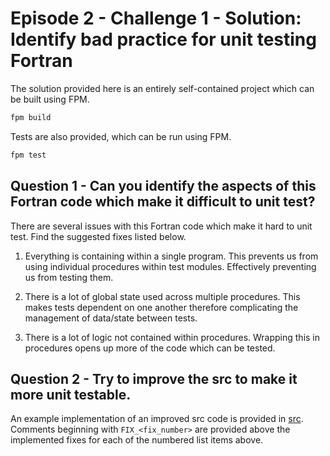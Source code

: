 # Episode 2 - Challenge 1 - Solution: Identify bad practice for unit testing Fortran

The solution provided here is an entirely self-contained project which can be built using FPM.

```bash
fpm build
```

Tests are also provided, which can be run using FPM.

```bash
fpm test
```

## Question 1 - Can you identify the aspects of this Fortran code which make it difficult to unit test?

There are several issues with this Fortran code which make it hard to unit test. Find the suggested fixes listed below.

1. Everything is containing within a single program. This prevents us from using individual procedures within test modules.
   Effectively preventing us from testing them.

2. There is a lot of global state used across multiple procedures. This makes tests dependent on one another therefore
   complicating the management of data/state between tests.

3. There is a lot of logic not contained within procedures. Wrapping this in procedures opens up more of the code which can be
   tested.

## Question 2 - Try to improve the src to make it more unit testable.

An example implementation of an improved src code is provided in [src](./src/). Comments beginning with `FIX_<fix_number>`
are provided above the implemented fixes for each of the numbered list items above.
